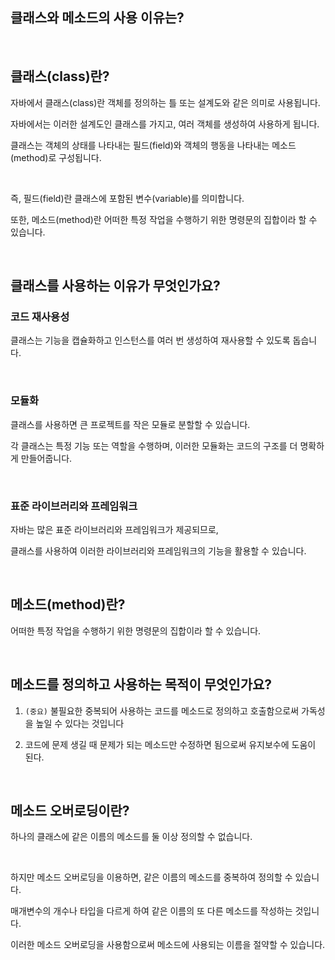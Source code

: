 ## 클래스와 메소드의 사용 이유는?

<br/>

## 클래스(class)란?

자바에서 클래스(class)란 객체를 정의하는 틀 또는 설계도와 같은 의미로 사용됩니다.

자바에서는 이러한 설계도인 클래스를 가지고, 여러 객체를 생성하여 사용하게 됩니다.

클래스는 객체의 상태를 나타내는 필드(field)와 객체의 행동을 나타내는 메소드(method)로 구성됩니다.

<br/>

즉, 필드(field)란 클래스에 포함된 변수(variable)를 의미합니다.

또한, 메소드(method)란 어떠한 특정 작업을 수행하기 위한 명령문의 집합이라 할 수 있습니다.

<br/>

## 클래스를 사용하는 이유가 무엇인가요?

### 코드 재사용성

클래스는 기능을 캡슐화하고 인스턴스를 여러 번 생성하여 재사용할 수 있도록 돕습니다. 

<br/>

### 모듈화

클래스를 사용하면 큰 프로젝트를 작은 모듈로 분할할 수 있습니다. 

각 클래스는 특정 기능 또는 역할을 수행하며, 이러한 모듈화는 코드의 구조를 더 명확하게 만들어줍니다.

<br/>

### 표준 라이브러리와 프레임워크

자바는 많은 표준 라이브러리와 프레임워크가 제공되므로, 

클래스를 사용하여 이러한 라이브러리와 프레임워크의 기능을 활용할 수 있습니다.

<br/>

## 메소드(method)란?

어떠한 특정 작업을 수행하기 위한 명령문의 집합이라 할 수 있습니다.

<br/>

## 메소드를 정의하고 사용하는 목적이 무엇인가요?

1. `(중요)` 불필요한 중복되어 사용하는 코드를 메소드로 정의하고 호출함으로써 가독성을 높일 수 있다는 것입니다
    
2. 코드에 문제 생길 때 문제가 되는 메소드만 수정하면 됨으로써 유지보수에 도움이 된다.

<br/>

## 메소드 오버로딩이란?

하나의 클래스에 같은 이름의 메소드를 둘 이상 정의할 수 없습니다.

<br/>

하지만 메소드 오버로딩을 이용하면, 같은 이름의 메소드를 중복하여 정의할 수 있습니다.

매개변수의 개수나 타입을 다르게 하여 같은 이름의 또 다른 메소드를 작성하는 것입니다.

이러한 메소드 오버로딩을 사용함으로써 메소드에 사용되는 이름을 절약할 수 있습니다.

<br/>
